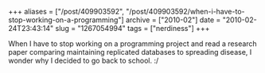 +++
aliases = ["/post/409903592", "/post/409903592/when-i-have-to-stop-working-on-a-programming"]
archive = ["2010-02"]
date = "2010-02-24T23:43:14"
slug = "1267054994"
tags = ["nerdiness"]
+++

When I have to stop working on a programming project and read a research
paper comparing maintaining replicated databases to spreading disease,
I wonder why I decided to go back to school.  :/
